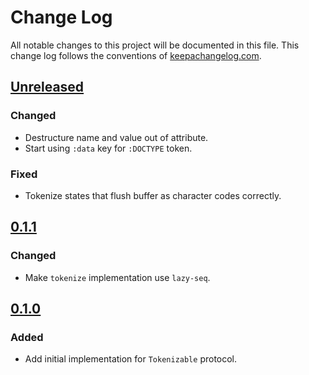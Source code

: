 # Change Log
All notable changes to this project will be documented in this file. This change log follows the conventions of [keepachangelog.com](http://keepachangelog.com/).

## [Unreleased]
### Changed
- Destructure name and value out of attribute.
- Start using `:data` key for `:DOCTYPE` token.

### Fixed
- Tokenize states that flush buffer as character codes correctly.

## [0.1.1]
### Changed
- Make `tokenize` implementation use `lazy-seq`.

## [0.1.0]
### Added
- Add initial implementation for `Tokenizable` protocol.

[Unreleased]: https://github.com/gfjalar/data.html/compare/v0.1.1...HEAD
[0.1.1]: https://github.com/gfjalar/data.html/releases/tag/v0.1.1
[0.1.0]: https://github.com/gfjalar/data.html/releases/tag/v0.1.0
